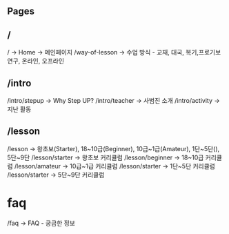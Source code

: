 ## Pages

## /

/ -> Home -> 메인페이지
/way-of-lesson -> 수업 방식 - 교재, 대국, 복기,프로기보 연구, 온라인, 오프라인

## /intro

/intro/stepup -> Why Step UP?
/intro/teacher -> 사범진 소개
/intro/activity -> 지난 활동

## /lesson

/lesson -> 왕초보(Starter), 18~10급(Beginner), 10급~1급(Amateur), 1단~5단(), 5단~9단
/lesson/starter -> 왕초보 커리큘럼
/lesson/beginner -> 18~10급 커리큘럼
/lesson/amateur -> 10급~1급 커리큘럼
/lesson/starter -> 1단~5단 커리큘럼
/lesson/starter -> 5단~9단 커리큘럼

# faq

/faq -> FAQ - 궁금한 정보
